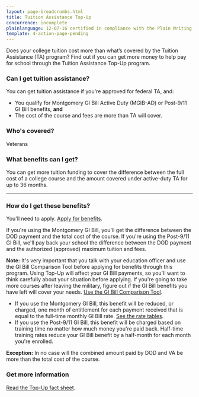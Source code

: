 ```yaml
---
layout: page-breadcrumbs.html
title: Tuition Assistance Top-Up
concurrence: incomplete
plainlanguage: 12-07-16 certified in compliance with the Plain Writing Act
template: 4-action-page-pending
---
```


<div class="va-introtext">
Does your college tuition cost more than what’s covered by the Tuition Assistance (TA) program? Find out if you can get more money to help pay for school through the Tuition Assistance Top-Up program.
</div>


<div class="feature" markdown="1">

### Can I get tuition assistance?
You can get tuition assistance if you're approved for federal TA, and:
  - You qualify for Montgomery GI Bill Active Duty (MGIB-AD) or Post-9/11 GI Bill benefits, **and**
  - The cost of the course and fees are more than TA will cover.

### Who's covered?
Veterans
</div>

### What benefits can I get?

You can get more tuition funding to cover the difference between the full cost of a college course and the amount covered under active-duty TA for up to 36 months.

-----

### How do I get these benefits?

You'll need to apply. [Apply for benefits](/education/apply/). 

If you're using the Montgomery GI Bill, you'll get the difference between the DOD payment and the total cost of the course. If you're using the Post-9/11 GI Bill, we'll pay back your school the difference between the DOD payment and the authorized (approved) maximum tuition and fees.

**Note:** It's very important that you talk with your education officer and use the GI Bill Comparison Tool before applying for benefits through this program. Using Top-Up will affect your GI Bill payments, so you'll want to think carefully about your situation before applying. If you're going to take more courses after leaving the military, figure out if the GI Bill benefits you have left will cover your needs. [Use the GI Bill Comparison Tool](/gi-bill-comparison-tool/).

- If you use the Montgomery GI Bill, this benefit will be reduced, or charged, one month of entitlement for each payment received that is equal to the full-time monthly GI Bill rate. [See the rate tables](http://www.benefits.va.gov/gibill/resources/benefits_resources/rate_tables.asp).
- If you use the Post-9/11 GI Bill, this benefit will be charged based on training time no matter how much money you're paid back. Half-time training rates reduce your GI Bill benefit by a half-month for each month you're enrolled.

**Exception:** In no case will the combined amount paid by DOD and VA be more than the total cost of the course.

### Get more information

[Read the Top-Up fact sheet](http://www.benefits.va.gov/GIBILL/docs/factsheets/topup.pdf).
